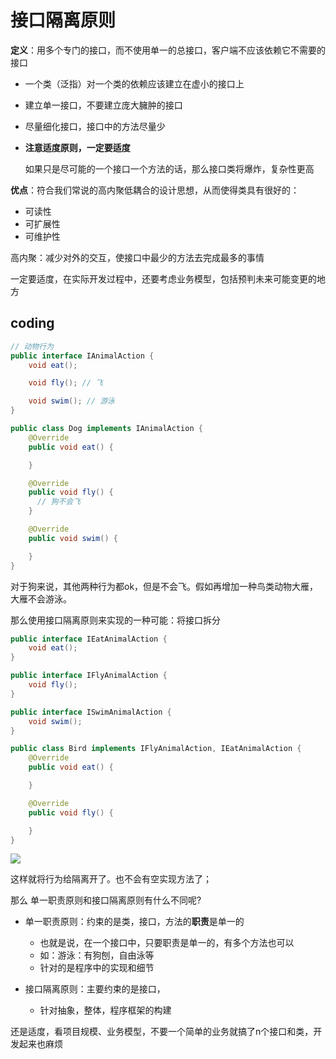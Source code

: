 # 接口隔离原则

**定义**：用多个专门的接口，而不使用单一的总接口，客户端不应该依赖它不需要的接口

* 一个类（泛指）对一个类的依赖应该建立在虚小的接口上
* 建立单一接口，不要建立庞大臃肿的接口
* 尽量细化接口，接口中的方法尽量少
* **注意适度原则，一定要适度**

  如果只是尽可能的一个接口一个方法的话，那么接口类将爆炸，复杂性更高

**优点**：符合我们常说的高内聚低耦合的设计思想，从而使得类具有很好的：

* 可读性
* 可扩展性
* 可维护性

高内聚：减少对外的交互，使接口中最少的方法去完成最多的事情

一定要适度，在实际开发过程中，还要考虑业务模型，包括预判未来可能变更的地方

## coding

```java
// 动物行为
public interface IAnimalAction {
    void eat();

    void fly(); // 飞

    void swim(); // 游泳
}

```

```java
public class Dog implements IAnimalAction {
    @Override
    public void eat() {

    }

    @Override
    public void fly() {
      // 狗不会飞
    }

    @Override
    public void swim() {

    }
}
```

对于狗来说，其他两种行为都ok，但是不会飞。假如再增加一种鸟类动物大雁，大雁不会游泳。

那么使用接口隔离原则来实现的一种可能：将接口拆分

```java
public interface IEatAnimalAction {
    void eat();
}

public interface IFlyAnimalAction {
    void fly();
}

public interface ISwimAnimalAction {
    void swim();
}
```

```java
public class Bird implements IFlyAnimalAction, IEatAnimalAction {
    @Override
    public void eat() {

    }

    @Override
    public void fly() {

    }
}
```

![](./assets/markdown-img-paste-20180826141002886.png)

这样就将行为给隔离开了。也不会有空实现方法了；

那么 单一职责原则和接口隔离原则有什么不同呢?

* 单一职责原则：约束的是类，接口，方法的**职责**是单一的
  - 也就是说，在一个接口中，只要职责是单一的，有多个方法也可以
  - 如：游泳：有狗刨，自由泳等
  - 针对的是程序中的实现和细节

* 接口隔离原则：主要约束的是接口，
  - 针对抽象，整体，程序框架的构建

还是适度，看项目规模、业务模型，不要一个简单的业务就搞了n个接口和类，开发起来也麻烦
